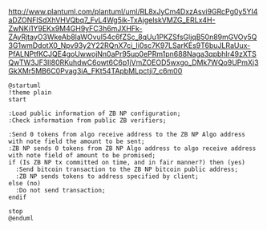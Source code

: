 http://www.plantuml.com/plantuml/uml/RL8xJyCm4DxzAsvi9GRcPg0y5YI4aDZONFlSdXhVHVQbq7_FvL4Wg5ik-TxAjgelskVMZG_ERLx4H-ZwNKi1Y9EKx9M4GH9yFC3h6mJXHFk-ZAyRjtayO3WkeAb8laWOvuI54c6fZSc_8qUu1PKZSfsGljqB50n89mGVOy5Q3G1wmDdotX0_Npv93y2Y22RQnX7ci_Ii0sc7K97LSarKEs9T6buJLRaUux-PfALNPtfKCJQE4goUwwojNn0aPr95up0ePRm1pn688Naga3qpbhlr49zXTSQwTW3JF3lI80RKuhdwC6owt6C6p1jVmZOEOD5wxgo_DMk7WQo9UPmXj3GkXMr5MB6C0Pvag3iA_FKt54TApbMLpctji7_c6m00

```
@startuml
!theme plain
start

:Load public information of ZB NP configuration;
:Check information from public ZB verifiers;

:Send 0 tokens from algo receive address to the ZB NP Algo address with note field the amount to be sent;
:ZB NP sends 0 tokens from ZB NP Algo address to algo receive address with note field of amount to be promised;
if (Is ZB NP tx committed on time, and in fair manner?) then (yes)
  :Send bitcoin transaction to the ZB NP bitcoin public address;
  :ZB NP sends tokens to address specified by client;
else (no)
  :Do not send transaction;
endif

stop
@enduml
```
